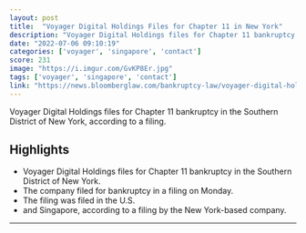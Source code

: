```yaml
---
layout: post
title:  "Voyager Digital Holdings Files for Chapter 11 in New York"
description: "Voyager Digital Holdings files for Chapter 11 bankruptcy in the Southern District of New York, according to a filing."
date: "2022-07-06 09:10:19"
categories: ['voyager', 'singapore', 'contact']
score: 231
image: "https://i.imgur.com/GvKP8Er.jpg"
tags: ['voyager', 'singapore', 'contact']
link: "https://news.bloomberglaw.com/bankruptcy-law/voyager-digital-holdings-files-for-chapter-11-in-new-york"
---
```


Voyager Digital Holdings files for Chapter 11 bankruptcy in the Southern District of New York, according to a filing.

## Highlights

- Voyager Digital Holdings files for Chapter 11 bankruptcy in the Southern District of New York.
- The company filed for bankruptcy in a filing on Monday.
- The filing was filed in the U.S.
- and Singapore, according to a filing by the New York-based company.

---
